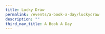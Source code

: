 ```yaml
---
title: Lucky Draw
permalink: /events/a-book-a-day/luckydraw
description: ""
third_nav_title: A Book A Day
---
```



